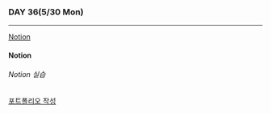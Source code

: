 ### DAY 36(5/30 Mon)

---

[Notion](#notion)

#### Notion

###### Notion 실습

[포트폴리오 작성](https://www.notion.so/953efec3384a4a4f90e94091be812922)
